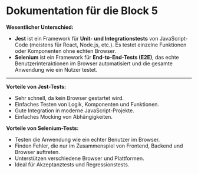 # Dokumentation für die Block 5 


**Wesentlicher Unterschied:**  
- **Jest** ist ein Framework für **Unit- und Integrationstests** von JavaScript-Code (meistens für React, Node.js, etc.). Es testet einzelne Funktionen oder Komponenten ohne echten Browser.
- **Selenium** ist ein Framework für **End-to-End-Tests (E2E)**, das echte Benutzerinteraktionen im Browser automatisiert und die gesamte Anwendung wie ein Nutzer testet.

---

**Vorteile von Jest-Tests:**
- Sehr schnell, da kein Browser gestartet wird.
- Einfaches Testen von Logik, Komponenten und Funktionen.
- Gute Integration in moderne JavaScript-Projekte.
- Einfaches Mocking von Abhängigkeiten.

**Vorteile von Selenium-Tests:**
- Testen die Anwendung wie ein echter Benutzer im Browser.
- Finden Fehler, die nur im Zusammenspiel von Frontend, Backend und Browser auftreten.
- Unterstützen verschiedene Browser und Plattformen.
- Ideal für Akzeptanztests und Regressionstests.